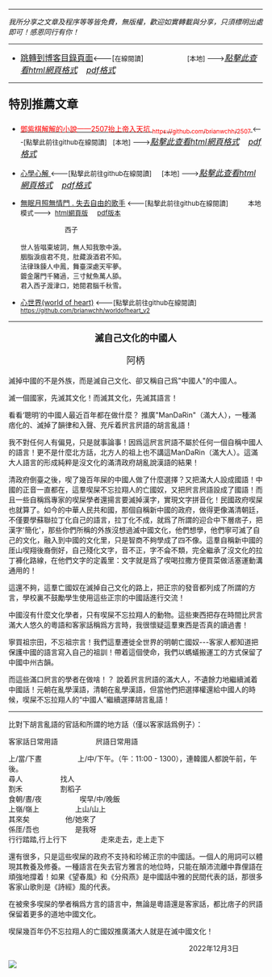 ***
*我所分享之文章及程序等等皆免費，無版權，歡迎如實轉載與分享，只須標明出處即可！感恩同行有你！* 
****
- [<font size=3>跳轉到博客目錄頁面</font>](../tableOfContent.md)<---[<font size=2>在線閱讀</font>]&nbsp;&nbsp; &nbsp; &nbsp; &nbsp; &nbsp; &nbsp; &nbsp; &nbsp; &nbsp;&nbsp; &nbsp;  <font size=2> [本地] ---></font><font size=3>[*_點擊此查看html網頁格式_*](../tableOfContent.html)&nbsp; &nbsp; [*_pdf格式_*](../tableOfContent.md.pdf)</font>
****

### <p style="font-size: 23px; font-weight:900;">特別推薦文章</p>

- [<font color=red> 鄧紫棋解解的小說——2507抬上帝入天坑 <sub>https://github.com/brianwchh/2507 </sub></font>](https://github.com/brianwchh/worldofheart_v2/blob/main/md_and_html/%E9%84%A7%E7%B4%AB%E6%A3%8B%E8%A7%A3%E8%A7%A3%E7%9A%84%E5%B0%8F%E8%AA%AA%E2%80%94%E2%80%942507%E6%8A%AC%E4%B8%8A%E5%B8%9D%E5%85%A5%E5%A4%A9%E5%9D%91.md)<font size=2><---[點擊此前往github在線閱讀]</font>&nbsp;&nbsp; <font size=2> [本地] ---></font><font size=3>[*_點擊此查看html網頁格式_*](../md_and_html/鄧紫棋解解的小說——2507抬上帝入天坑.html)&nbsp; &nbsp; [*_pdf格式_*](../md_and_html/鄧紫棋解解的小說——2507抬上帝入天坑.md.pdf)</font> 

- [<font  > 心學心解 </font>](https://github.com/brianwchh/worldofheart_v2/blob/main/md_and_html/%E5%BF%83%E5%AD%B8%E6%96%B0%E8%A7%A3.md)<font size=2><---[點擊此前往github在線閱讀]</font>&nbsp;&nbsp; &nbsp;   <font size=2> [本地] ---></font><font size=3>[*_點擊此查看html網頁格式_*](../md_and_html/心學新解.html)&nbsp; &nbsp; [*_pdf格式_*](../md_and_html/心學新解.md.pdf)</font> 

- [<font  >無眠月照無情門 . 失去自由的歌手</font>](https://github.com/brianwchh/worldofheart_v2/blob/main/md_and_html/%E7%84%A1%E7%9C%A0%E6%9C%88%E7%85%A7%E7%84%A1%E6%83%85%E9%96%80.md)<font size=2> <---[點擊此前往github在線閱讀]</font> &nbsp;&nbsp;&nbsp;&nbsp;&nbsp;&nbsp;&nbsp;&nbsp; <font size=2>本地模式---> &nbsp;[html網頁版](../md_and_html/無眠月照無情門.html) &nbsp;&nbsp;&nbsp; [pdf版本](../md_and_html/無眠月照無情門.md.pdf) </font>

    <p><font size=2>&nbsp; &nbsp; &nbsp; &nbsp; &nbsp; &nbsp; &nbsp; &nbsp; &nbsp; &nbsp; &nbsp; &nbsp; 西子</br></br>世人皆唱東坡詞，無人知我歌中淚。</br>胭脂淚痕君不見，肚藏淚酒君不知。</br>法律珠鍊人中鳳，舞臺深處天牢夢。</br>鍍金屠門千豬過，三寸魷魚萬人舔。</br>君入西子渡津口，她閱君腦千秋雪。</font></p>
    
- [<font  >心世界(world of heart)</font>](https://github.com/brianwchh/worldofheart_v2)<font size=2> <---[點擊此前往github在線閱讀]</font> <sub> https://github.com/brianwchh/worldofheart_v2 </sub>

   

****


****<p align="center" style="font-size: large;">滅自己文化的中國人</p>****

<p align="center" style="font-size: large;">阿柄</p>


滅掉中國的不是外族，而是滅自己文化、卻又稱自己爲"中國人"的中國人。  

滅一個國家，先滅其文化！而滅其文化，先滅其語言！  

看看‘聰明’的中國人最近百年都在做什麼？ 推廣"ManDaRin"（滿大人），一種滿痞化的、滅掉了韻律和入聲、充斥着屄言屄語的胡言亂語！  

我不對任何人有偏見，只是就事論事！因爲這屄言屄語不屬於任何一個自稱中國人的語言！更不是什麼北方話，北方人的祖上也不講這ManDaRin（滿大人）。這滿大人語言的形成純粹是沒文化的滿清政府胡亂說漢語的結果！  

清政府倒臺之後，喫了幾百年屎的中國人做了什麼選擇？又把滿大人設成國語！中國的正音一直都在，這羣喫屎不忘拉翔人的亡國奴，又把屄言屄語設成了國語！而且一些自稱爲專家的喫屎學者還揚言要滅掉漢字，實現文字拼音化！民國政府喫屎也就算了。如今的中華人民共和國，那個自稱新中國的政府，做得更像滿清朝廷，不僅要學蘇聯拉丁化自己的語言，拉丁化不成，就爲了所謂的迎合中下層痞子，把漢字'簡化'，那些你們所稱的外族沒想過滅中國文化，他們想學，他們寧可滅了自己的文化，融入到中國的文化里，只是智商不夠學成了四不像。這羣自稱新中國的厓山喫翔後裔倒好，自己殘化文字，音不正，字不侖不類，完全繼承了沒文化的拉丁褲化路線，在他們文字的定義里：文字就是爲了喫喝拉撒方便買菜做活塞運動溝通用的！

這還不夠，這羣亡國奴在滅掉自己文化的路上，把正宗的發音都列成了所謂的方言，學校裏不鼓勵學生使用這些正宗的中國話進行交流！   

中國沒有什麼文化學者，只有喫屎不忘拉翔人的動物。這些東西把存在時間比屄言滿大人悠久的粵語和客家話稱爲方言時，我很懷疑這羣東西是否真的讀過書！  

寧買祖宗田，不忘祖宗言！我們這羣遷徙全世界的明朝亡國奴---客家人都知道把保護中國的語言寫入自己的祖訓！帶着這個使命，我們以螞蟻搬運工的方式保留了中國中州古韻。   

而這些滿口屄言的學者在做啥！？ 說着屄言屄語的滿大人，不遺餘力地繼續滅着中國話！元朝在亂學漢語，清朝在亂學漢語，但當他們把選擇權還給中國人的時候，喫屎不忘拉翔人的“中國人”繼續選擇胡言亂語！   

----- 
比對下胡言亂語的官話和所謂的地方話（僅以客家話爲例子）： 

客家話日常用語      &nbsp;&nbsp;&nbsp;&nbsp;&nbsp;&nbsp;&nbsp;&nbsp;&nbsp;&nbsp;&nbsp;&nbsp;&nbsp;&nbsp;&nbsp;&nbsp;&nbsp; 屄語日常用語   

上/當/下晝   &nbsp;&nbsp;&nbsp;&nbsp;&nbsp;&nbsp;&nbsp;&nbsp;&nbsp;&nbsp;&nbsp;&nbsp;&nbsp;&nbsp;&nbsp;&nbsp; 上/中/下午。（午：11:00 - 1300），連韓國人都說午前，午後。    
尋人  &nbsp;&nbsp;&nbsp;&nbsp;&nbsp;&nbsp;&nbsp;&nbsp;&nbsp;&nbsp;&nbsp;&nbsp;&nbsp;&nbsp;&nbsp;&nbsp;&nbsp; 找人    
割禾  &nbsp;&nbsp;&nbsp;&nbsp;&nbsp;&nbsp;&nbsp;&nbsp;&nbsp;&nbsp;&nbsp;&nbsp;&nbsp;&nbsp;&nbsp;&nbsp;&nbsp; 割稻子    
食朝/晝/夜 &nbsp;&nbsp;&nbsp;&nbsp;&nbsp;&nbsp;&nbsp;&nbsp;&nbsp;&nbsp;&nbsp;&nbsp;&nbsp;&nbsp;&nbsp;&nbsp;&nbsp; 喫早/中/晚飯      
上嶺/嶺上 &nbsp;&nbsp;&nbsp;&nbsp;&nbsp;&nbsp;&nbsp;&nbsp;&nbsp;&nbsp;&nbsp;&nbsp;&nbsp;&nbsp;&nbsp;&nbsp;&nbsp;上山/山上   
其來矣 &nbsp;&nbsp;&nbsp;&nbsp;&nbsp;&nbsp;&nbsp;&nbsp;&nbsp;&nbsp;&nbsp;&nbsp;&nbsp;&nbsp;&nbsp;&nbsp;&nbsp;他/她來了  
係厓/吾也 &nbsp;&nbsp;&nbsp;&nbsp;&nbsp;&nbsp;&nbsp;&nbsp;&nbsp;&nbsp;&nbsp;&nbsp;&nbsp;&nbsp;&nbsp;&nbsp;&nbsp;是我呀    
行行踏踏,行上行下&nbsp;&nbsp;&nbsp;&nbsp;&nbsp;&nbsp;&nbsp;&nbsp;&nbsp;&nbsp;&nbsp;&nbsp;&nbsp;&nbsp;&nbsp;&nbsp;&nbsp;走來走去，走上走下   

還有很多，只是這些喫屎的政府不支持和珍稀正宗的中國話。一個人的用詞可以體現其教養及修養。一種語言在失去官方雅言的地位時，只能在顛沛流離中靠俚語在頑強地撐着！如果《望春風》和《分飛燕》是中國話中雅的民間代表的話，那很多客家山歌則是《詩經》風的代表。

在被衆多喫屎的學者稱爲方言的語言中，無論是粵語還是客家話，都比痞子的屄語保留着更多的道地中國文化。

喫屎幾百年仍不忘拉翔人的亡國奴推廣滿大人就是在滅中國文化！

<p align="right"> 2022年12月3日 &nbsp;&nbsp;&nbsp;&nbsp;&nbsp;&nbsp;&nbsp;&nbsp;&nbsp;&nbsp;&nbsp; </p>
</div>




<!-- image area, flex to make it center,it may not work for github, for html and pdf rendering only -->
<div align="center" style="page-break-inside: avoid; margin-top:1px; margin-bottom:1px;"> <!-- pictureWrapper_div add this only to make the bendan github understand -->
  <div class="ImageWrapperFlex" >
   <div class="FlexSide"  ></div>
   <image class="FlexImage"   src='./images/biyu.png'/>
   <div class="FlexSide" ></div>
  </div>
  <p align="center" style="margin:0px;">   </p> 
</div> <!-- end pictureWrapper_div -->



<style>

.ImageWrapperFlex {
    display: flex; 
    flex-direction: row; 
    margin-top: 1px; 
    margin-bottom: 1px;

    width: 100% ;
}

.FlexSide {
    flex-basis: 0px ;
    flex:1;

}



/* large device screen 設置熒幕顯示圖片大小（電腦等大型屏幕）*/
@media only screen and (min-width: 600px) {

    .FlexImage {
        flex-basis: 600px ;
        flex:0;    
        height:auto; 
        max-width: 600px;
        min-width: 600px;
     
    }

}

 /* small device screen 設置熒幕顯示圖片大小（平板手機等屏幕）*/
@media only screen and (max-width: 600px) {
    
    .FlexImage {
        flex-basis: 600px ;
        flex:1;
        height:auto; 
     
    }

}

/* style for print !important 設置打印圖片大小*/
@media print {

    .FlexImage {
        flex-basis: 400px ;
        flex:0;    
        height:auto; 
        max-width: 400px;
        min-width: 400px;
     
    }
}


</style>
